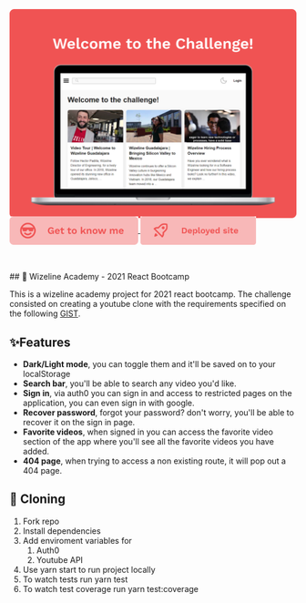 ![](./public/wizetube-hero.png)

<p style="margin: -20px 0 30px">
  <a href="https://www.pcruz.codes/" target="_blank" style='margin-right:0px; margin-top:10px'>
    <img align="center" src="./public/buttonportfolio.png" alt="portfolio" height="50px" />
  </a>

  <a href="https://react-certification-challenge-5.netlify.app/" target="_blank" style='margin-right:0px; margin-top:10px'>
    <img align="center" src="./public/buttondeploy.png" alt="live-preview" height="50px" />
  </a> 
</p>

<br />
## 👋 Wizeline Academy - 2021 React Bootcamp

This is a wizeline academy project for 2021 react bootcamp. The challenge consisted on creating a youtube clone with the requirements specified on the following [GIST](https://gist.github.com/villacoder/9f980254461fa8bfbe93067db2126872).

## ✨Features

- **Dark/Light mode**, you can toggle them and it'll be saved on to your localStorage
- **Search bar**, you'll be able to search any video you'd like.
- **Sign in**, via auth0 you can sign in and access to restricted pages on the application, you can even sign in with google.
- **Recover password**, forgot your password? don't worry, you'll be able to recover it on the sign in page.
- **Favorite videos**, when signed in you can access the favorite video section of the app where you'll see all the favorite videos you have added.
- **404 page**, when trying to access a non existing route, it will pop out a 404 page.

## 🚀 Cloning

1. Fork repo
2. Install dependencies
3. Add enviroment variables for
   1. Auth0
   2. Youtube API
4. Use yarn start to run project locally
5. To watch tests run yarn test
6. To watch test coverage run yarn test:coverage

